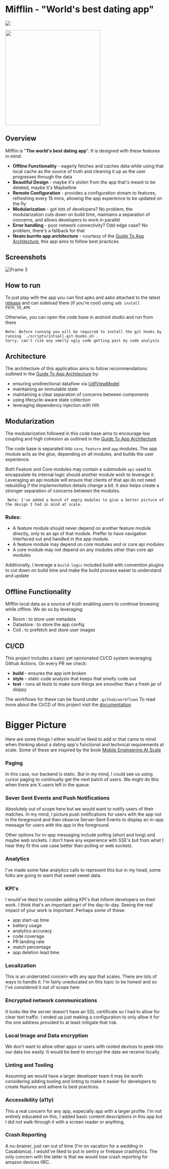 # Mifflin - "World's best dating app"

![](https://img.shields.io/github/v/release/Elijah-Dangerfield/Mifflin)

<img src="https://user-images.githubusercontent.com/45648517/223679189-fc8570b0-9b38-42ce-8876-1d34bc327fd9.png"  width="300" height="300">


## Overview

Mifflin is "**The world's best dating app**". It is designed with these features in mind: 

- **Offline Functionality** - eagerly fetches and caches data while using that local cache as the source of truth and cleaning it up as the user progresses through the data
- **Beautiful Design** - maybe it's stolen from the app that's meant to be deleted, maybe it's Maybelline
- **Remote Configuration** - provides a configuration stream to features, refreshing every 15 mins, allowing the app experience to be updated on the fly
- **Modularization** - got lots of developers? No problem, the modularization cuts down on build time, maintains a separation of concerns, and allows developers to work in parallel
- **Error handling** - poor network connectivity? Odd edge case? No problem, there's a fallback for that
- **Neato burrito app architecture** - courtesy of the [Guide To App Architecture](https://developer.android.com/topic/modularization), this app aims to follow best practices


## Screenshots

![Frame 3](https://user-images.githubusercontent.com/45648517/223679757-65d53f0f-a9f9-4704-bf28-bf620424dcdd.png)

## How to run

To just play with the app you can find apks and aabs attached to the latest [release](https://github.com/Elijah-Dangerfield/Mifflin/releases)
and can sideload them (if you're cool) using `adb install PATH_TO_APK`

Otherwise, you can open the code base in android studio and run from there

```
Note: Before running you will be required to install the git hooks by running `./scripts/intsall-git-hooks.sh`. 
Sorry, can't risk any smelly ugly code getting past my code analysis
```

## Architecture

The architecture of this application aims to follow recommendations outlined in the [Guide To App Architecture](https://developer.android.com/topic/architecture) by: 
- ensuring unidirectional dataflow via [UdfViewModel]([https://github.com/Elijah-Dangerfield/mifflin/](https://github.com/Elijah-Dangerfield/Mifflin/blob/main/core/ui/src/main/java/com.dangerfield.core.ui/UdfViewModel.kt))
- maintaining an immutable state
- maintaining a clear separation of concerns between components
- using lifecycle-aware state collection
- leveraging dependency injection with Hilt


## Modularization

The modularization followed in this code base aims to encourage low coupling and high cohesion as outlined in the [Guide To App Architecture](https://developer.android.com/topic/modularization)

The code base is separated into `core`, `feature` and `app` modules. The app module acts as the glue, depending on all modules, and builds the user experience. 

Both Feature and Core modules may contain a submodule `api` used to encapsulate its internal logic should another module wish to leverage it. Leveraging an api module will ensure that clients of that api do not need rebuilding if the implementation details change a bit. It also helps create a stronger separation of concerns between the modules. 

     Note: I've added a bunch of empty modules to give a better picture of the design I had in mind at scale. 

### Rules:
- A feature module should never depend on another feature module directly, only to an api of that module. Preffer to have navigation interfaced out and handled in the app module. 
- A feature module may depend on core modules and or core api modules
- A core module may not depend on any modules other than core api modules 


Additionally, I leverage a `build-logic` included build with convention plugins to cut down on build time and make the build process easier to understand and update

## Offline Functionality

Mifflin local data as a source of truth enabling users to continue browsing while offline. We do so by leveraging:
- Room : to store user metadata
- Datastore : to store the app config
- Coil : to prefetch and store user images


## CI/CD

This project includes a basic yet opinionated CI/CD system leveraging Github Actions.
On every PR we check:

- **build** - ensures the app isnt broken
- **style** - static code analysis that keeps that smelly code out
- **test** - runs all tests to make sure things are smoother than a fresh jar of skippy

The workflows for these can be found under `.github/workflows`
To read more about the CI/CD of this project visit the [documentation](https://github.com/Elijah-Dangerfield/mifflin/blob/main/docs/ci.md)

# Bigger Picture

Here are some things I either would've liked to add or that came to mind when thinking about a dating app's functional and technical requirements at scale. 
Some of these are inspired by the book [Mobile Engineering At Scale](https://www.mobileatscale.com/)

### Paging

In this case, our backend is static. But in my mind, I could see us using cursor paging to continually get the next batch of users. We might do this when there are X users left in the queue. 

### Sever Sent Events and Push Notifications

Absolutely out of scope here but we would want to notify users of their matches. In my mind, I picture push notifications for users with the app not in the foreground and then observe Server-Sent Events to display an in-app message for users with the app in the foreground. 

Other options for in-app messaging include polling (short and long) and maybe web sockets. I don't have any experience with SSE's but from what I hear they fit this use case better than polling or web sockets. 

### Analytics

I've made some fake analytics calls to represent this but in my head, some folks are going to want that sweet sweet data. 

### KPI's
I would've liked to consider adding KPI's that inform developers on their work. I think that's an important part of the day-to-day. Seeing the real impact of your work is important. Perhaps some of these: 

  - app start-up time
  - battery usage
  - analytics accuracy
  - code coverage
  - PR landing rate
  - match percentage
  - app deletion lead time

### Localization
This is an underrated concern with any app that scales. There are lots of ways to handle it. I'm fairly uneducated on this topic to be honest and so I've considered it out of scope here. 

### Encrypted network communications 
It looks like the server doesn't have an SSL certificate so I had to allow for clear text traffic. I ended up just making a configuration to only allow it for the one address provided to at least mitigate that risk.
  
### Local Image and Data encryption
We don't want to allow other apps or users with rooted devices to peek into our data too easily. It would be best to encrypt the data we receive locally. 

### Linting and Tooling
Assuming we would have a larger developer team it may be worth considering adding tooling and linting to make it easier for developers to create features and adhere to best practices. 

### Accessibility (a11y)
This a real concern for any app, especially app with a larger profile. I'm not entirely educated on this, I added basic content descriptions in this app but I did not walk through it with a screen reader or anything. 

### Crash Reporting
A no-brainer, just ran out of time (I'm on vacation for a wedding in Casablanca). I would've liked to put in sentry or firebase crashlytics. The only concern with the latter is that we would lose crash reporting for amazon devices IIRC. 


